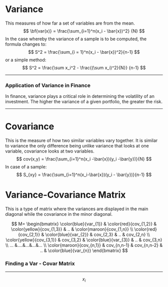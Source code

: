 # Variance
This measures of how far a set of variables are from the mean. 
$$
\bf{var(x)} = \frac{\sum_{i=1}^n(x_i - \bar{x})^2} {N}
$$
In the case whereby the variance of a sample is to be computed, the formula changes to:
$$
S^2 = \frac{\sum_{i = 1}^n(x_i - \bar{x})^2}{n-1}
$$
or a simple method:
$$
S^2 = \frac{\sum x_i^2 - \frac{(\sum x_i)^2}{N}} {n-1}
$$

---
### Application of Variance in Finance
In finance, variance plays a critical role in determining the volatility of an investment. The higher the variance of a given portfolio, the greater the risk.

---
# Covariance
This is the measure of how two similar variables vary together. It is similar to variance the only difference being unlike variance that looks at one variable, covariance looks at two variables.
$$
cov(x,y) = \frac{\sum_{i=1}^n(x_i -\bar{x})(y_i -\bar{y})}{N}
$$
In case of a sample:
$$
S_{xy} = \frac{\sum_{i=1}^n(x_i-\bar{x})(y_i - \bar{y})}{n-1}
$$


# Variance-Covariance Matrix
This is a type of matrix where the variances are displayed in the main diagonal while the covariance in the minor diagonal.


$$
M=
  \begin{bmatrix}
    \color{blue}{var_{1}} & \color{red}{cov_{1,2}} & \color{yellow}{cov_{1,3}} & .. & \color{maroon}{cov_{1,n}} \\
    \color{red}{cov_{2,1}} & \color{blue}{var_{2}} & cov_{2,3} & .. & cov_{2,n} \\
    \color{yellow}{cov_{3,1}} & cov_{3,2} & \color{blue}{var_{3}} & .. & cov_{3,n} \\
    ... &....&...&...&... \\
    \color{maroon}{cov_{n,1}} & cov_{n,n-1} & cov_{n,n-2} & .. & \color{blue}{var_{n}}
  \end{bmatrix}
$$
### Finding a Var - Covar Matrix

---




$$
x_i
$$